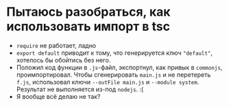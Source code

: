 Пытаюсь разобраться, как использовать импорт в tsc
==================================================

 * `require` не работает, ладно
 * `export default` приводит к тому, что генерируется ключ `"default"`, хотелось бы обойтись без него.
 * Положил код функции в `.js`-файл, экспортнул, как привык в `commonjs`, проимпортировал. Чтобы сгенерировать `main.js` и не перетереть `f.js`, использовал ключи `--outFile main.js` и `--module system`. Результат не выполняется из-под `nodejs`. :(
 * Я вообще всё делаю не так?
